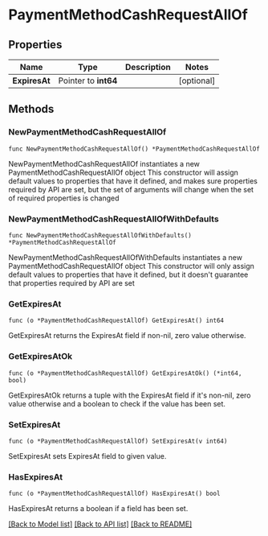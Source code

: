 # PaymentMethodCashRequestAllOf

## Properties

Name | Type | Description | Notes
------------ | ------------- | ------------- | -------------
**ExpiresAt** | Pointer to **int64** |  | [optional] 

## Methods

### NewPaymentMethodCashRequestAllOf

`func NewPaymentMethodCashRequestAllOf() *PaymentMethodCashRequestAllOf`

NewPaymentMethodCashRequestAllOf instantiates a new PaymentMethodCashRequestAllOf object
This constructor will assign default values to properties that have it defined,
and makes sure properties required by API are set, but the set of arguments
will change when the set of required properties is changed

### NewPaymentMethodCashRequestAllOfWithDefaults

`func NewPaymentMethodCashRequestAllOfWithDefaults() *PaymentMethodCashRequestAllOf`

NewPaymentMethodCashRequestAllOfWithDefaults instantiates a new PaymentMethodCashRequestAllOf object
This constructor will only assign default values to properties that have it defined,
but it doesn't guarantee that properties required by API are set

### GetExpiresAt

`func (o *PaymentMethodCashRequestAllOf) GetExpiresAt() int64`

GetExpiresAt returns the ExpiresAt field if non-nil, zero value otherwise.

### GetExpiresAtOk

`func (o *PaymentMethodCashRequestAllOf) GetExpiresAtOk() (*int64, bool)`

GetExpiresAtOk returns a tuple with the ExpiresAt field if it's non-nil, zero value otherwise
and a boolean to check if the value has been set.

### SetExpiresAt

`func (o *PaymentMethodCashRequestAllOf) SetExpiresAt(v int64)`

SetExpiresAt sets ExpiresAt field to given value.

### HasExpiresAt

`func (o *PaymentMethodCashRequestAllOf) HasExpiresAt() bool`

HasExpiresAt returns a boolean if a field has been set.


[[Back to Model list]](../README.md#documentation-for-models) [[Back to API list]](../README.md#documentation-for-api-endpoints) [[Back to README]](../README.md)


